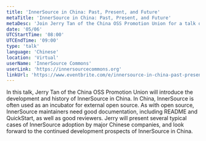 ```yaml
---
title: 'InnerSource in China: Past, Present, and Future'
metaTitle: 'InnerSource in China: Past, Present, and Future'
metaDesc: 'Join Jerry Tan of the China OSS Promotion Union for a talk on the history and development of InnerSource in China.'
date: '05/06'
UTCStartTime: '08:00'
UTCEndTime: '09:00'
type: 'talk'
language: 'Chinese'
location: 'Virtual'
userName: 'InnerSource Commons'
userLink: 'https://innersourcecommons.org'
linkUrl: 'https://www.eventbrite.com/e/innersource-in-china-past-present-and-future-tickets-1306701983809'
---
```


In this talk, Jerry Tan of the China OSS Promotion Union will introduce the development and history of InnerSource in China. In China, InnerSource is often used as an incubator for external open source. As with open source, InnerSource maintainers need good documentation, including README and QuickStart, as well as good reviewers. Jerry will present several typical cases of InnerSource adoption by major Chinese companies, and look forward to the continued development prospects of InnerSource in China.
